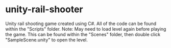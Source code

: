 # unity-rail-shooter

Unity rail shooting game created using C#. All of the code can be found within the "Scripts" folder. Note: May need to load level again before playing the game. This can be found within the "Scenes" folder, then double click "SampleScene.unity" to open the level.
